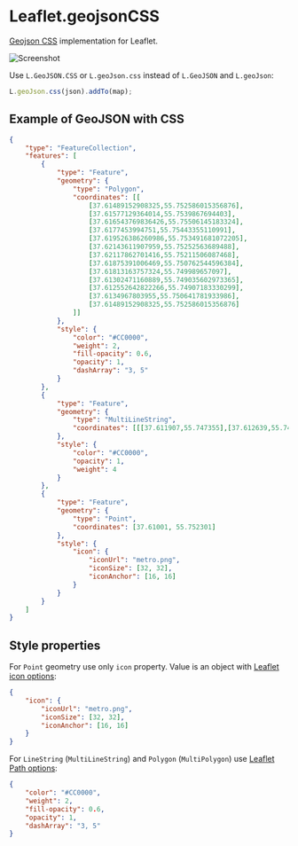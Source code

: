 Leaflet.geojsonCSS
==================

[Geojson CSS](http://wiki.openstreetmap.org/wiki/Geojson_CSS) implementation for Leaflet.

![Screenshot](https://rawgithub.com/albburtsev/Leaflet.geojsonCSS/master/demo/screenshot.png)

Use ```L.GeoJSON.CSS``` or ```L.geoJson.css``` instead of ```L.GeoJSON``` and ```L.geoJson```:

```js
L.geoJson.css(json).addTo(map);
```

## Example of GeoJSON with CSS

```json
{
	"type": "FeatureCollection",
	"features": [
		{
			"type": "Feature",
			"geometry": {
				"type": "Polygon",
				"coordinates": [[
					[37.61489152908325,55.752586015356876],
					[37.61577129364014,55.7539867694403],
					[37.616543769836426,55.75506145183324],
					[37.6177453994751,55.75443355110991],
					[37.619526386260986,55.753491681072205],
					[37.62143611907959,55.75252563689488],
					[37.62117862701416,55.75211506087468],
					[37.61875391006469,55.750762544596384],
					[37.61813163757324,55.749989657097],
					[37.61302471160889,55.749035602973365],
					[37.612552642822266,55.74907183330299],
					[37.6134967803955,55.750641781933986],
					[37.61489152908325,55.752586015356876]
				]]
			},
			"style": {
				"color": "#CC0000",
				"weight": 2,
				"fill-opacity": 0.6,
				"opacity": 1,
				"dashArray": "3, 5"
			}
		},
		{
			"type": "Feature",
			"geometry": {
				"type": "MultiLineString",
				"coordinates": [[[37.611907,55.747355],[37.612639,55.747611],[37.613671,55.747839],[37.614446,55.748040],[37.616002,55.748446],[37.616364,55.748537],[37.616573,55.748585],[37.616779,55.748627],[37.617038,55.748677],[37.618375,55.748887],[37.620201,55.749173],[37.620494,55.749215],[37.620723,55.749246],[37.621209,55.749296],[37.622037,55.749388],[37.622402,55.749421],[37.622745,55.749461],[37.622990,55.749484],[37.623206,55.749507],[37.623680,55.749562],[37.624266,55.749640]],[[37.624245,55.749770],[37.623771,55.749678],[37.623476,55.749623],[37.623147,55.749577],[37.621484,55.749414],[37.620021,55.749222],[37.618740,55.749021],[37.617359,55.748819],[37.616927,55.748750],[37.616755,55.748721],[37.616592,55.748691],[37.616413,55.748652],[37.616225,55.748608],[37.614894,55.748251],[37.614139,55.748055],[37.613795,55.747971],[37.613487,55.747906],[37.612526,55.747741],[37.612248,55.747656],[37.611791,55.747497]]]
			},
			"style": {
				"color": "#CC0000",
				"opacity": 1,
				"weight": 4
			}
		},
		{
			"type": "Feature",
			"geometry": {
				"type": "Point",
				"coordinates": [37.61001, 55.752301]
			},
			"style": {
				"icon": {
					"iconUrl": "metro.png",
					"iconSize": [32, 32],
					"iconAnchor": [16, 16]
				}
			}
		}
	]
}
```

## Style properties

For ```Point``` geometry use only ```icon``` property. Value is an object with [Leaflet icon options](http://leafletjs.com/reference.html#icon-iconurl):

```json
{
	"icon": {
		"iconUrl": "metro.png",
		"iconSize": [32, 32],
		"iconAnchor": [16, 16]
	}
}
```

For ```LineString``` (```MultiLineString```) and ```Polygon``` (```MultiPolygon```) use [Leaflet Path options](http://leafletjs.com/reference.html#path-options):

```json
{
	"color": "#CC0000",
	"weight": 2,
	"fill-opacity": 0.6,
	"opacity": 1,
	"dashArray": "3, 5"
}
```